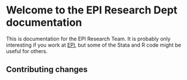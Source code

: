 # Welcome to the EPI Research Dept documentation

This is documentation for the EPI Research Team. It is probably only interesting if you work at [EPI](https://epi.org), but some of the Stata and R code might be useful for others.

## Contributing changes
